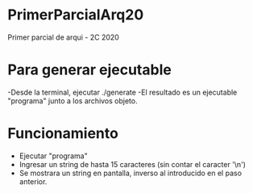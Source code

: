 # PrimerParcialArq20
Primer parcial de arqui - 2C 2020

# Para generar ejecutable
-Desde la terminal, ejecutar ./generate
-El resultado es un ejecutable "programa" junto a los archivos objeto.

# Funcionamiento
- Ejecutar "programa"
- Ingresar un string de hasta 15 caracteres (sin contar el caracter '\n')
- Se mostrara un string en pantalla, inverso al introducido en el paso anterior.
